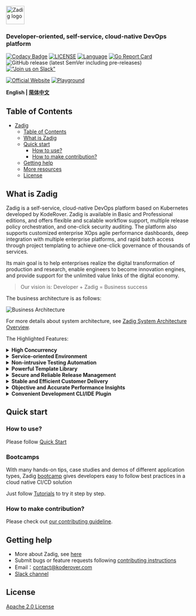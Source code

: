 <p><a href="https://github.com/koderover/zadig-doc" target="_blank" rel="noopener noreferrer"><img height="50" src="https://docs.koderover.com/zadig/img/zadig.png" alt="Zadig logo"></a></p>

<h3 align="left">Developer-oriented,  self-service, cloud-native DevOps platform</h3>

<span align="left">

[![Codacy Badge](https://api.codacy.com/project/badge/Grade/2276bb4cce9348ceb8ddeeea5803ed57)](https://app.codacy.com/gh/koderover/zadig?utm_source=github.com&utm_medium=referral&utm_content=koderover/zadig&utm_campaign=Badge_Grade_Settings)
[![LICENSE](https://img.shields.io/github/license/koderover/zadig.svg)](https://github.com/koderover/zadig/blob/main/LICENSE)
[![Language](https://img.shields.io/badge/Language-Go-blue.svg)](https://golang.org/)
⁣[![Go Report Card](https://goreportcard.com/badge/github.com/koderover/zadig)](https://goreportcard.com/report/github.com/koderover/zadig)
![GitHub release (latest SemVer including pre-releases)](https://img.shields.io/github/v/release/koderover/zadig?include_prereleases)
[!["Join us on Slack"](https://img.shields.io/badge/join-us%20on%20slack-gray.svg?longCache=true&logo=slack&colorB=brightgreen)](https://join.slack.com/t/zadig-workspace/shared_invite/zt-qedvct1t-mQUf2eyTRkoVCc_RWKKgxw)

[![Official Website](<https://img.shields.io/badge/-Visit%20the%20Official%20Website%20%E2%86%92-rgb(24,24,24)?style=for-the-badge>)](https://www.koderover.com/?utm_source=github&utm_medium=zadig_readme)
[![Playground](<https://img.shields.io/badge/-Try%20It%20Online%20%E2%86%92-rgb(255,41,104)?style=for-the-badge>)](https://www.koderover.com/trial/?utm_source=github&utm_medium=zadig_readme)


</span>

<div align="left">

**English | [简体中文](./README-zh-CN.md)**

</div>

## Table of Contents

- [Zadig](#zadig)
  - [Table of Contents](#table-of-contents)
  - [What is Zadig](#what-is-zadig)
  - [Quick start](#quick-start)
    - [How to use?](#how-to-use)
    - [How to make contribution?](#how-to-make-contribution)
  - [Getting help](#getting-help)
  - [More resources](#more-resources)
  - [License](#license)

## What is Zadig

Zadig is a self-service, cloud-native DevOps platform based on Kubernetes developed by KodeRover. Zadig is available in Basic and Professional editions, and offers flexible and scalable workflow support, multiple release policy orchestration, and one-click security auditing. The platform also supports customized enterprise XOps agile performance dashboards, deep integration with multiple enterprise platforms, and rapid batch access through project templating to achieve one-click governance of thousands of services.

Its main goal is to help enterprises realize the digital transformation of production and research, enable engineers to become innovation engines, and provide support for the unlimited value links of the digital economy.


> Our vision is: Developer + Zadig = Business success


The business architecture is as follows:

![Business Architecture](./Zadig-Business-Architecture.jpg)

For more details about system architecture, see [Zadig System Architecture Overview](System-Architecture-Overview.md).

The Highlighted Features:

<details>
  <summary><b>High Concurrency</b></summary>
  Based on cloud-native design, through simple configuration, the system automatically generates workflows to achieve high concurrent execution for continuous delivery relevant tasks such as building, testing and deployment, across multiple services. It significantly improves the efficiency of multi-services deployment in microservice architecture.
  </details>

<details>
  <summary><b>Service-oriented Environment</b></summary>
  With just one set of service configuration, multiple encapsulated environments will be provided automatically within minutes, empowering independent environments for developers, QAs and product managers.

  Minimum to none migration cost of existing environments -- just hosting with one click, the system allows browsing and adjusting all the services at your fingertips.
  </details>

<details>
  <summary><b>Non-intrusive Testing Automation</b></summary>
  Zadig can easily and non-intrusively embed existing testing automation frameworks, and achieve continuous building, testing and deployment via GitHub/GitLab Webhook.

  It also integrates with productivity bots to provide instant quality report, which effectively applies shift-left testing best practices.
  </details>

<details>
  <summary><b>Powerful Template Library</b></summary>
  Shared K8s YAML templates, Helm Chart templates, build templates, etc., across projects to achieve unified configuration management. Based on a set of templates, hundreds of microservices can be created, and with minimal configuration by development engineers, self-service usage is enabled, significantly reducing the burden of operations and maintenance management.
  </details>

<details>
  <summary><b>Secure and Reliable Release Management</b></summary>
  Customized workflows that integrate engineer, process, and internal and external system compliance approvals, supporting flexible orchestration of deployment strategies such as blue-green deployment, canary release, phased gray release, and Istio release. Presenting the state of the production environment from a multi-cluster, multi-project perspective, it achieves transparency and reliability in the release process.
  </details>

<details>
 <summary><b>Stable and Efficient Customer Delivery</b></summary>
  Simplify the implementation process for vendors to customer versions, customer private clouds, public clouds, and offline environments, as well as product license management. The supplier management plane collaborates with the customer console to complete the implementation, update, and maintenance process for customer environments, enhancing the quality of external services provided by the enterprise.
 </details>

<details>
  <summary><b>Objective and Accurate Performance Insights</b></summary>
  Comprehensive understanding of the system's operational status, including data overviews on clusters, projects, environments, workflows, and key process pass rates. It provides objective performance metrics data for various aspects like builds, tests, and deployments at the project level, enabling precise analysis of development efficiency bottlenecks and promoting steady improvement.
  </details>

<details>
  <summary><b>Convenient Development CLI/IDE Plugin</b></summary>
  Zadig also provides a convenient toolkit with development commandline interface which allows compiling, building and deploying the changes to dev environment with one command. It enables collaborated debugging and testing with minimum manual toil, reduces cognitive load and allows teams to focus more on business.
  </details>


## Quick start

### How to use?

Please follow [Quick Start](https://docs.koderover.com/zadig/quick-start/introduction/)

### Bootcamps

With many hands-on tips, case studies and demos of different application types, Zadig [bootcamp](https://github.com/koderover/zadig-bootcamp) gives developers easy to follow best practices in a cloud native CI/CD solution

Just follow [Tutorials](https://koderover.com/tutorials) to try it step by step.

### How to make contribution?

Please check out [our contributing guideline](CONTRIBUTING.md).

## Getting help

- More about Zadig, see [here](https://docs.koderover.com?type=zadig)
- Submit bugs or feature requests following [contributing instructions](CONTRIBUTING.md#contribution-option-1---reporting-an-issue)
- Email：contact@koderover.com
- [Slack channel](https://join.slack.com/t/zadig-workspace/shared_invite/zt-qedvct1t-mQUf2eyTRkoVCc_RWKKgxw)


## License

[Apache 2.0 License](./LICENSE)
